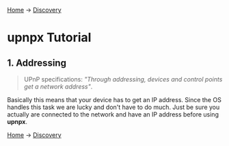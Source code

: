 [Home](../) → [Discovery](discovery.md)

# upnpx Tutorial
## 1. Addressing

> UPnP specifications: _"Through addressing, devices and control points get a network address"_.

Basically this means that your device has to get an IP address. Since the OS handles this task we are lucky and don't have to do much. Just be sure you actually are connected to the network and have an IP address before using **upnpx**.

[Home](../) → [Discovery](discovery.md)